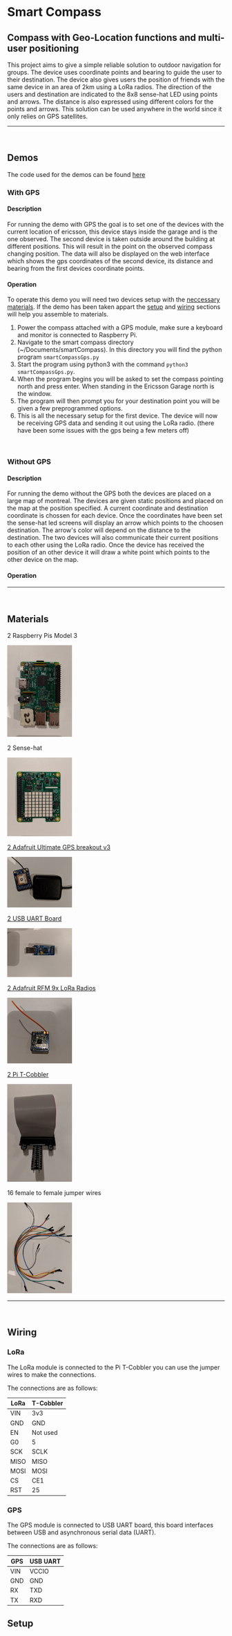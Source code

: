 # Smart Compass
## Compass with Geo-Location functions and multi-user positioning 

This project aims to give a simple reliable solution to outdoor navigation for groups. The device uses coordinate points and bearing to guide the user to their destination. The device also gives users the position of friends with the same device in an area of 2km using a LoRa radios. The direction of the users and destination are indicated to the 8x8 sense-hat LED using points and arrows. The distance is also expressed using different colors for the points and arrows. This solution can be used anywhere in the world since it only relies on GPS satellites. 


***


<br>

## Demos

The code used for the demos can be found [here](https://gerrit.ericsson.se/#/admin/projects/MontrealGarage/smartCompass)

### With GPS
#### Description
For running the demo with GPS the goal is to set one of the devices with the current location of ericsson, this device stays inside the garage and is the one observed. The second device is taken outside around the building at different positions. This will result in the point on the observed compass changing position. The data will also be displayed on the web interface which shows the gps coordinates of the second device, its distance and bearing from the first devices coordinate points.

#### Operation

To operate this demo you will need two devices setup with the [neccessary materials](#Materials). If the demo has been taken appart the [setup](#Setup) and [wiring](#wiring) sections will help you assemble to materials.

1. Power the compass attached with a GPS module, make sure a keyboard and monitor is connected to Raspberry Pi.
2. Navigate to the smart compass directory (~/Documents/smartCompass). In this directory you will find the python program `smartCompassGps.py`
3. Start the program using python3 with the command `python3 smartCompassGps.py`.
4. When the program begins you will be asked to set the compass pointing north and press enter. When standing in the Ericsson Garage north is the window. 
5. The program will then prompt you for your destination point you will be given a few preprogrammed options.
6. This is all the necessary setup for the first device. The device will now be receiving GPS data and sending it out using the LoRa radio. (there have been some issues with the gps being a few meters off) 



<br>

### Without GPS
#### Description 
For running the demo without the GPS both the devices are placed on a large map of montreal. The devices are given static positions and placed on the map at the position specified. A current coordinate and destination coordinate is chossen for each device. Once the coordinates have been set the sense-hat led screens will display an arrow which points to the choosen destination. The arrow's color will depend on the distance to the destination. The two devices will also communicate their current positions to each other using the LoRa radio. Once the device has received the position of an other device it will draw a white point which points to the other device on the map. 

#### Operation

***
<br>




## Materials 
2 Raspberry Pis Model 3

<img src="./images/pi.jpg" width="150"/>

2 Sense-hat 

<img src="./images/sense-hat.jpg" width="150" />

[2 Adafruit Ultimate GPS breakout v3](https://www.adafruit.com/product/746?utmsource=&utmmedium=descrip&utmcampaign=newproductsPiJack&gclid=Cj0KCQjwkoDmBRCcARIsAG3xzl814iM1vEdvGENA6UAuPryqMjKlr7-kQnZGiA7wxJVLssAvxvP_hucaAv5OEALw_wcB)

<img src="./images/gpsModule.jpg" width="150" />


[2 USB UART Board](https://abra-electronics.com/robotics-embedded-electronics/breakout-boards/communication/wave-122-cp2102-usb-uart-board-type-a.html)

<img src="./images/UARTBoard.jpg" width="150" />


[2 Adafruit RFM 9x LoRa Radios](https://www.adafruit.com/product/3072)

<img src="./images/LoRaModule.jpg" width="150" />


[2 Pi T-Cobbler](https://www.adafruit.com/product/2028)

<img src="./images/TBoard.jpg" width="150" />

16 female to female jumper wires 

<img src="./images/jumpers.jpg" width="150" />

***

<br>

## Wiring 

### LoRa 
The LoRa module is connected to the Pi T-Cobbler you can use the jumper wires to make the connections.

The connections are as follows:

|   LoRa    | T-Cobbler|
|---    | --- |
| VIN | 3v3 |
| GND | GND |
| EN | Not used |
| G0 | 5 |
| SCK | SCLK |
| MISO | MISO |
| MOSI | MOSI |
| CS | CE1 |
| RST | 25 |


### GPS
The GPS module is connected to USB UART board, this board interfaces between USB and asynchronous serial data (UART). 

The connections are as follows:

|   GPS  | USB UART |
|---    | --- |
| VIN | VCCIO |
| GND | GND |
| RX | TXD |
| TX | RXD |


## Setup




